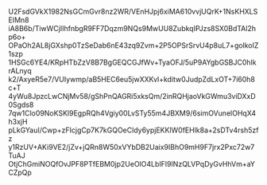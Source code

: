 U2FsdGVkX1982NsGCmGvr8nz2WR/VEnHJpj6xiMA610vvjUQrK+1NsKHXLSEIMn8
iA8B6b/TiwWCjIIhfnbgR9FF7Dqzm9NQs9MwUU8ZubkqIPJzs8SX0BdTAl2hp6o+
OPaOh2AL8jGXshp0TzSeDab6nE43zq9Zvm+2P5OPSrSrvU4p8uL7+golkoIZ1szp
1HSGc6YE4/KRpHTbZzV8B7BgGEQCGJfWv+TyaOFJ/5uP9AYgbGSBJC0hlkrALnyq
k2/AxyeR5e7/VUIywmp/aB5HEC6eu5jwXXKvl+kditw0JudpZdLxOT+7i60h8c+T
4yWu8JpzcLwCNjMv58/gShPnQAGRi5xksQm/2inRQHjaoVkGWmu3viDXxD0Sgds8
7qw1Clo09NoKSKl9EgpRQh4Vgiy00LvSTy55m4JBXM9/6simOVunelOHqX4h3xjH
pLkGYauI/Cwp+zFIcjgCp7K7kGQOeCldy6ypjEKKlW0fEHlk8a+2sDTv4rsh5zfz
y1RzUV+AKi9VE2/jZv+jQRn8W50xVYbDB2Uaix9IBhO9mH9F7jrx2Pxc72w7TuAJ
OtjChGmiNOQfOvJPF8PTfEBM0jp2UeOlO4LbIFl9INzQLVPqDyGvHhVm+aYCZpQp
